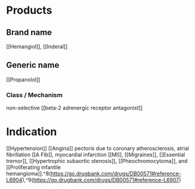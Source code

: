 # Products

## Brand name
[[Hemangiol]], [[Inderal]]

## Generic name
[[Propanolol]]

### Class / Mechanism
non-selective [[beta-2 adrenergic receptor antagonist]]

# Indication
[[Hypertension]]
[[Angina]] pectoris due to coronary atherosclerosis, atrial fibrillation [[A Fib]], myocardial infarction [[MI]], [[Migraines]], [[Essential tremor]], [[Hypertrophic subaortic stenosis]], [[Pheochromocytoma]], and [[Proliferating infantile hemangioma]].^8(https://go.drugbank.com/drugs/DB00571#reference-L6904),^9(https://go.drugbank.com/drugs/DB00571#reference-L6907)
